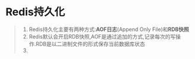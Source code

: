 # Redis持久化

> 1. Redis持久化主要有两种方式:**AOF日志**(Append Only File)和**RDB快照**
> 2. Redis默认会开启RDB快照,AOF是通过追加的方式,记录每次的写操作.RDB是以二进制文件的形式保存当前数据库状态
> 3. 